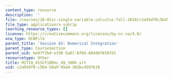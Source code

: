 ```yaml
---
content_type: resource
description: ''
file: /courses/18-01sc-single-variable-calculus-fall-2010/c2a93df8c5b458a995ed302bc4597619_MIT18_01SCF10Rec_49_300k.vtt
file_type: application/x-subrip
learning_resource_types: []
license: https://creativecommons.org/licenses/by-nc-sa/4.0/
ocw_type: OCWFile
parent_title: 'Session 63: Numerical Integration'
parent_type: CourseSection
parent_uid: be07f2bd-e330-5a67-6f66-884dbf8397d1
resourcetype: Other
title: MIT18_01SCF10Rec_49_300k.srt
uid: c2a93df8-c5b4-58a9-95ed-302bc4597619
---
```

